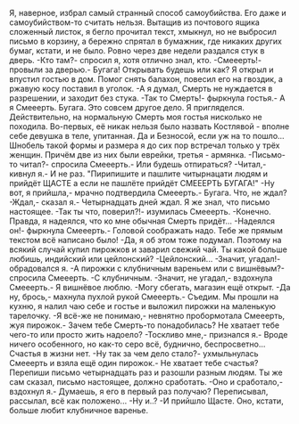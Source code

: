   Я, наверное, избрал самый странный способ самоубийства. Его даже и самоубийством-то считать нельзя.
Вытащив из почтового ящика сложенный листок, я бегло прочитал текст, хмыкнул, но не выбросил письмо в корзину, а бережно спрятал в бумажник, где никаких других бумаг, кстати, и не было.
Ровно через две недели раздался стук в дверь.
-Кто там?- спросил я, хотя отлично знал, кто.
-Смееерть!- провыли за дверью.- Бугага! Открывать будешь или как?
Я открыл и впустил гостью в дом. Помог снять балахон, повесил его на гвоздик, а ржавую косу поставил в уголок.
-А я думал, Смерть не нуждается в разрешении, и заходит без стука.
-Так то Смерть!- фыркнула гостья.- А я Смееерть. Бугага. Это совсем другое дело.
Я пригляделся. Действительно, на нормальную Смерть моя гостья нисколько не походила. Во-первых, её никак нельзя было назвать Костлявой - вполне себе девушка в теле, упитанная. Да и Безносой, если уж на то пошло... Шнобель такой формы и размера я до сих пор встречал только у трёх женщин. Причём две из них были еврейки, третья - армянка.
-Письмо-то читал?- спросила Смееерть.- Или будешь отпираться?
-Читал,- кивнул я.- И не раз. "Пирипишите и пашлите читырнацати людям и прийдёт ЩАСТЕ а если не пашлёте прийдёт СМЕЕЕРТЬ БУГАГА!"
-Ну вот, я прийшла,- мрачно подтвердила Смееерть.- Бугага. Что, не ждал?
-Ждал,- сказал я.- Четырнадцать дней ждал. Я же знал, что письмо настоящее.
-Так ты что, поверил?!- изумилась Смееерть.
-Конечно. Правда, я надеялся, что ко мне обычная Смерть придёт...
-Надеялся он!- фыркнула Смееерть.- Головой соображать надо. Тебе же прямым текстом всё написано было!
-Да, я об этом тоже подумал. Поэтому на всякий случай купил пирожков и заварил свежий чай. Ты какой больше любишь, индийский или цейлонский?
-Цейлонский...
-Значит, угадал!- обрадовался я.
-А пирожки с клубничным вареньем или с вишнёвым?-спросила Смееерть.
-С клубничным.
-Значит, не угадал,- вздохнула Смееерть.- Я вишнёвое люблю.
-Могу сбегать, магазин ещё открыт.
-Да ну, брось,- махнула пухлой рукой Смееерть.- Съедим.
Мы прошли на кухню, я налил чаю себе и гостье и выложил пирожки на маленькую тарелочку.
-Я всё-же не понимаю,- невнятно пробормотала Смееерть, жуя пирожок.- Зачем тебе Смерть-то понадобилась? Не хватает тебе чего-то или просто жить надоело?
-Тоскливо мне,- признался я.- Вроде ничего особенного, но как-то серо всё, буднично, беспросветно... Счастья в жизни нет.
-Ну так за чем дело стало?- ухмыльнулась Смееерть и взяла ещё один пирожок.- Не хватает тебе счастья? Перепиши письмо четырнадцать раз и разошли разным людям. Ты же сам сказал, письмо настоящее, должно сработать.
-Оно и сработало,- вздохнул я.- Думаешь, я его в первый раз получаю? Переписывал, рассылал, всё как положено...
-Ну и..?
-И прийшло Щасте. Оно, кстати, больше любит клубничное варенье.    